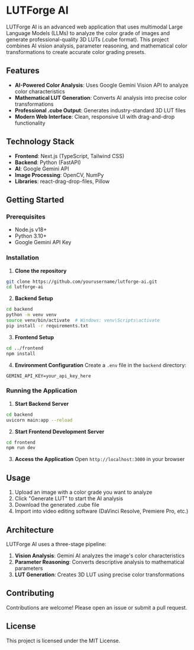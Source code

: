 # LUTForge AI

LUTForge AI is an advanced web application that uses multimodal Large Language Models (LLMs) to analyze the color grade of images and generate professional-quality 3D LUTs (.cube format). This project combines AI vision analysis, parameter reasoning, and mathematical color transformations to create accurate color grading presets.

## Features

- **AI-Powered Color Analysis**: Uses Google Gemini Vision API to analyze color characteristics
- **Mathematical LUT Generation**: Converts AI analysis into precise color transformations
- **Professional .cube Output**: Generates industry-standard 3D LUT files
- **Modern Web Interface**: Clean, responsive UI with drag-and-drop functionality

## Technology Stack

- **Frontend**: Next.js (TypeScript, Tailwind CSS)
- **Backend**: Python (FastAPI)
- **AI**: Google Gemini API
- **Image Processing**: OpenCV, NumPy
- **Libraries**: react-drag-drop-files, Pillow

## Getting Started

### Prerequisites

- Node.js v18+
- Python 3.10+
- Google Gemini API Key

### Installation

1. **Clone the repository**

```bash
git clone https://github.com/yourusername/lutforge-ai.git
cd lutforge-ai
```

2. **Backend Setup**

```bash
cd backend
python -m venv venv
source venv/bin/activate  # Windows: venv\Scripts\activate
pip install -r requirements.txt
```

3. **Frontend Setup**

```bash
cd ../frontend
npm install
```

4. **Environment Configuration**
   Create a `.env` file in the `backend` directory:

```env
GEMINI_API_KEY=your_api_key_here
```

### Running the Application

1. **Start Backend Server**

```bash
cd backend
uvicorn main:app --reload
```

2. **Start Frontend Development Server**

```bash
cd frontend
npm run dev
```

3. **Access the Application**
   Open `http://localhost:3000` in your browser

## Usage

1. Upload an image with a color grade you want to analyze
2. Click "Generate LUT" to start the AI analysis
3. Download the generated .cube file
4. Import into video editing software (DaVinci Resolve, Premiere Pro, etc.)

## Architecture

LUTForge AI uses a three-stage pipeline:

1. **Vision Analysis**: Gemini AI analyzes the image's color characteristics
2. **Parameter Reasoning**: Converts descriptive analysis to mathematical parameters
3. **LUT Generation**: Creates 3D LUT using precise color transformations

## Contributing

Contributions are welcome! Please open an issue or submit a pull request.

## License

This project is licensed under the MIT License.
